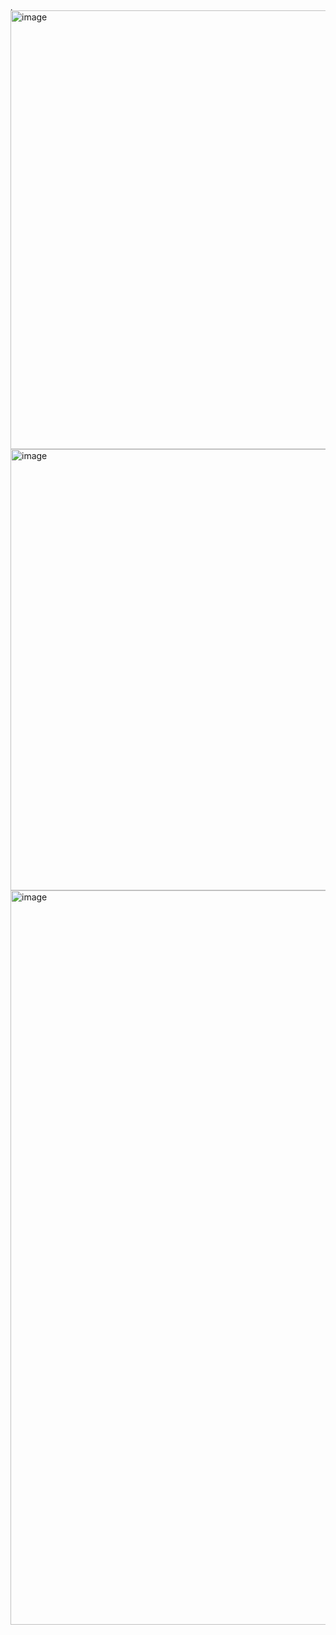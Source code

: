 <img width="8" height="5" alt="image" src="https://github.com/user-attachments/assets/1dcc713c-97ad-40e7-9b03-a2f567f3713e" />
<img width="871" height="702" alt="image" src="https://github.com/user-attachments/assets/e7ac8e41-2ab4-4984-8e6f-8a79976b27ba" />
<img width="1118" height="706" alt="image" src="https://github.com/user-attachments/assets/0b1b6bd9-f245-4dd5-99b4-b7f02908d455" />
<img width="1036" height="1175" alt="image" src="https://github.com/user-attachments/assets/c5d3f103-5bb6-4763-8b7d-bfc7632cabc6" />

